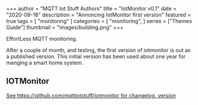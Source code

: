 +++
author = "MQTT Iot Stuff Authors"
title = "IotMonitor v0.1"
date = "2020-09-18"
description = "Annoncing IotMonitor first version"
featured = true
tags = [
    "monitoring"
]
categories = [
    "monitoring",
]
series = ["Themes Guide"]
thumbnail = "images/building.png"
+++

EffortLess MQTT monitoring.

After a couple of month, and testing, the first version of iotmonitor is out as a published version. This initial version has been used about one year for manging a smart home system.


## IOTMonitor

[See https://github.com/mqttiotstuff/iotmonitor for changelog, version ](https://github.com/mqttiotstuff/iotmonitor)

